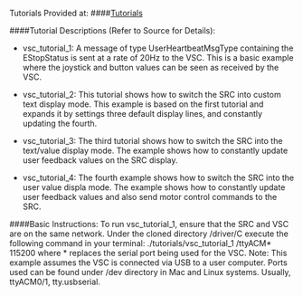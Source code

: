 Tutorials Provided at: 
####[Tutorials](hri_c_driver/tutorials)

####Tutorial Descriptions (Refer to Source for Details):
* vsc_tutorial_1: A message of type UserHeartbeatMsgType containing the EStopStatus is sent at a rate of 20Hz to the VSC. This is a basic example where the joystick and button values can be seen as received by the VSC.

* vsc_tutorial_2: This tutorial shows how to switch the SRC into custom text display mode. This example is based
on the first tutorial and expands it by settings three default display lines, and constantly updating the fourth.

* vsc_tutorial_3: The third tutorial shows how to switch the SRC into the text/value display mode. The example shows how to constantly update user feedback values on the SRC display.

* vsc_tutorial_4: The fourth example shows how to switch the SRC into the user value displa mode. The example shows how to constantly update user feedback values and also send motor control commands to the SRC.

####Basic Instructions:
To run vsc_tutorial_1, ensure that the SRC and VSC are on the same network. 
Under the cloned directory /driver/C execute the following command in your terminal:
	./tutorials/vsc_tutorial_1 /ttyACM* 115200
where * replaces the serial port being used for the VSC. 
Note: This example assumes the VSC is connected via USB to a user computer. Ports used 
can be found under /dev directory in Mac and Linux systems. Usually, ttyACM0/1, tty.usbserial.




